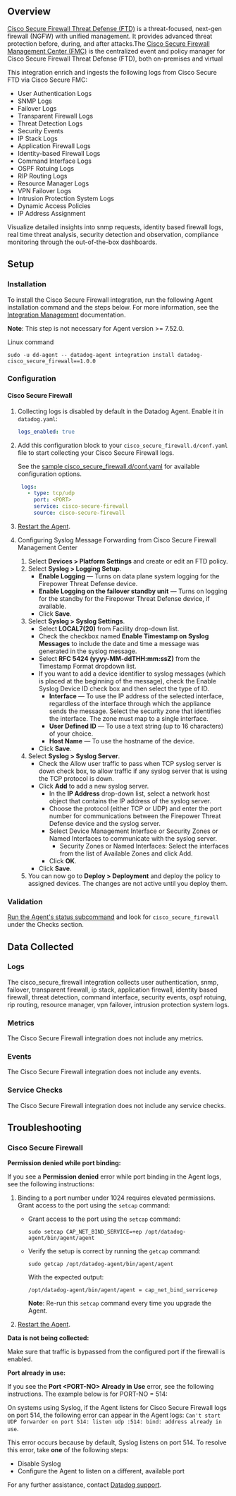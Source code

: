 ## Overview

[Cisco Secure Firewall Threat Defense (FTD)][5] is a threat-focused, next-gen firewall (NGFW) with unified management. It provides advanced threat protection before, during, and after attacks.The [Cisco Secure Firewall Management Center (FMC)][7] is the centralized event and policy manager for Cisco Secure Firewall Threat Defense (FTD), both on-premises and virtual

This integration enrich and ingests the following logs from Cisco Secure FTD via Cisco Secure FMC:
- User Authentication Logs
- SNMP Logs
- Failover Logs
- Transparent Firewall Logs
- Threat Detection Logs
- Security Events
- IP Stack Logs
- Application Firewall Logs
- Identity-based Firewall Logs
- Command Interface Logs
- OSPF Rotuing Logs
- RIP Routing Logs
- Resource Manager Logs
- VPN Failover Logs
- Intrusion Protection System Logs
- Dynamic Access Policies
- IP Address Assignment

Visualize detailed insights into snmp requests, identity based firewall logs, real time threat analysis, security detection and observation, compliance monitoring through the out-of-the-box dashboards.

## Setup

### Installation

To install the Cisco Secure Firewall integration, run the following Agent installation command and the steps below. For more information, see the [Integration Management][6] documentation.

**Note**: This step is not necessary for Agent version >= 7.52.0.

Linux command
  ```shell
  sudo -u dd-agent -- datadog-agent integration install datadog-cisco_secure_firewall==1.0.0
  ```

### Configuration

#### Cisco Secure Firewall

1. Collecting logs is disabled by default in the Datadog Agent. Enable it in `datadog.yaml`:
    ```yaml
    logs_enabled: true
    ```

2. Add this configuration block to your `cisco_secure_firewall.d/conf.yaml` file to start collecting your Cisco Secure Firewall logs.

    See the [sample cisco_secure_firewall.d/conf.yaml][6] for available configuration options.

   ```yaml
    logs:
      - type: tcp/udp
        port: <PORT>
        service: cisco-secure-firewall
        source: cisco-secure-firewall
   ```

3. [Restart the Agent][1].

4. Configuring Syslog Message Forwarding from Cisco Secure Firewall Management Center

    1. Select **Devices > Platform Settings** and create or edit an FTD policy.
    2. Select **Syslog > Logging Setup**.
       - **Enable Logging** — Turns on data plane system logging for the Firepower Threat Defense device.
       - **Enable Logging on the failover standby unit** — Turns on logging for the standby for the Firepower Threat Defense device, if available.
       - Click **Save**.
    3. Select **Syslog > Syslog Settings**.
       - Select **LOCAL7(20)** from Facility drop-down list.
       - Check the checkbox named **Enable Timestamp on Syslog Messages** to include the date and time a message was generated in the syslog message.
       - Select **RFC 5424 (yyyy-MM-ddTHH:mm:ssZ)** from the Timestamp Format dropdown list.
       - If you want to add a device identifier to syslog messages (which is placed at the beginning of the message), check the Enable Syslog Device ID check box and then select the type of ID.
          - **Interface** — To use the IP address of the selected interface, regardless of the interface through which the appliance sends the message. Select the security zone that identifies the interface. The zone must map to a single interface.
          - **User Defined ID** — To use a text string (up to 16 characters) of your choice.
          - **Host Name** — To use the hostname of the device.
       - Click **Save**.
    4. Select **Syslog > Syslog Server**.
       - Check the Allow user traffic to pass when TCP syslog server is down check box, to allow traffic if any syslog server that is using the TCP protocol is down.
       - Click **Add** to add a new syslog server.
          - In the **IP Address** drop-down list, select a network host object that contains the IP address of the syslog server.
          - Choose the protocol (either TCP or UDP) and enter the port number for communications between the Firepower Threat Defense device and the syslog server.
          - Select Device Management Interface or Security Zones or Named Interfaces to communicate with the syslog server.
            - Security Zones or Named Interfaces: Select the interfaces from the list of Available Zones and click Add.
          - Click **OK**.
       - Click **Save**.
    5. You can now go to **Deploy > Deployment** and deploy the policy to assigned devices. The changes are not active until you deploy them.


### Validation

[Run the Agent's status subcommand][2] and look for `cisco_secure_firewall` under the Checks section.

## Data Collected

### Logs

The cisco_secure_firewall integration collects user authentication, snmp, failover, transparent firewall, ip stack, application firewall, identity based firewall, threat detection, command interface, security events, ospf rotuing, rip routing, resource manager, vpn failover, intrusion protection system logs.

### Metrics

The Cisco Secure Firewall integration does not include any metrics.

### Events

The Cisco Secure Firewall integration does not include any events.

### Service Checks

The Cisco Secure Firewall integration does not include any service checks.

## Troubleshooting

### Cisco Secure Firewall

**Permission denied while port binding:**

If you see a **Permission denied** error while port binding in the Agent logs, see the following instructions:

   1. Binding to a port number under 1024 requires elevated permissions. Grant access to the port using the `setcap` command:

      - Grant access to the port using the `setcap` command:

         ```shell
         sudo setcap CAP_NET_BIND_SERVICE=+ep /opt/datadog-agent/bin/agent/agent
         ```

      - Verify the setup is correct by running the `getcap` command:

         ```shell
         sudo getcap /opt/datadog-agent/bin/agent/agent
         ```

         With the expected output:

         ```shell
         /opt/datadog-agent/bin/agent/agent = cap_net_bind_service+ep
         ```

         **Note**: Re-run this `setcap` command every time you upgrade the Agent.

   2. [Restart the Agent][1].

**Data is not being collected:**

Make sure that traffic is bypassed from the configured port if the firewall is enabled.

**Port already in use:**

If you see the **Port <PORT-NO\> Already in Use** error, see the following instructions. The example below is for PORT-NO = 514:

On systems using Syslog, if the Agent listens for Cisco Secure Firewall logs on port 514, the following error can appear in the Agent logs: `Can't start UDP forwarder on port 514: listen udp :514: bind: address already in use`.

This error occurs because by default, Syslog listens on port 514. To resolve this error, take **one** of the following steps:
- Disable Syslog
- Configure the Agent to listen on a different, available port

For any further assistance, contact [Datadog support][3].

[1]: https://docs.datadoghq.com/agent/guide/agent-commands/#start-stop-and-restart-the-agent
[2]: https://docs.datadoghq.com/agent/guide/agent-commands/#agent-status-and-information
[3]: https://docs.datadoghq.com/help/
[4]: https://docs.datadoghq.com/agent/
[5]: https://www.cisco.com/c/en/us/support/security/firepower-ngfw/series.html
[6]: https://docs.datadoghq.com/agent/guide/integration-management/?tab=linux#install
[7]: https://www.cisco.com/c/en/us/products/collateral/security/firesight-management-center/datasheet-c78-736775.html
